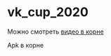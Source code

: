 # vk_cup_2020

Можно смотреть [видео в корне](https://github.com/BallOfDestruction/vk_cup_2020/blob/master/%D1%80%D0%B5%D0%B0%D0%BB%D0%B8%D0%B7%D0%B0%D1%86%D0%B8%D1%8F.mp4)

Apk в корне

